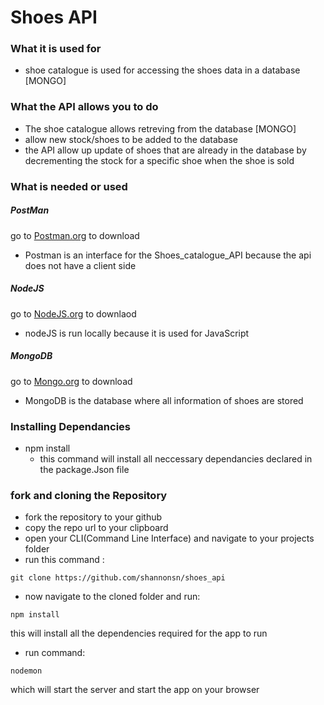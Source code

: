 # Shoes API

### What it is used for

  *  shoe catalogue is used for accessing the shoes data in a database
     [MONGO]

### What the API allows you to do
  *  The shoe catalogue allows retreving from the database [MONGO]
  *  allow new stock/shoes to be added to the database
  *  the API allow up update of shoes that are already in the database
     by decrementing the stock for a specific shoe when the shoe is sold

### What is needed or used
 ##### PostMan 
 go to [Postman.org](https://www.getpostman.com/) to download
 *   Postman is an interface for the Shoes_catalogue_API because the api 
     does not have a client side 
    
 ##### NodeJS
 go to [NodeJS.org](https://nodejs.org/en/) to downlaod
 *   nodeJS is run locally because it is used for JavaScript 
 
 ##### MongoDB
  go to [Mongo.org](https://www.mongodb.com/) to download
 *   MongoDB is the database where all information of shoes are stored
 
 
 ### Installing Dependancies
 * npm install
   * this command will install all neccessary dependancies declared in the package.Json file
 
 ### fork and cloning the Repository
 * fork the repository to your github
 * copy the repo url to your clipboard
 * open your CLI(Command Line Interface) and navigate to your projects folder
 * run this command :
 ```
 git clone https://github.com/shannonsn/shoes_api
 ```
 * now navigate to the cloned folder and run:
 ```
 npm install
 ```
 this will install all the dependencies required for the app to run
 * run command:
 ```
 nodemon
 ```
 which will start the server and start the app on your browser
